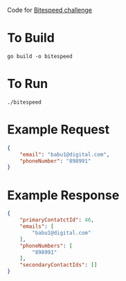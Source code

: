 Code for [Bitespeed challenge](https://www.notion.so/bitespeed/Bitespeed-Backend-Task-Identity-Reconciliation-53392ab01fe149fab989422300423199)

# To Build

```shell
go build -o bitespeed
```

# To Run 

```shell
./bitespeed
```

# Example Request  

```json
{
	"email": "babu1@digital.com",
	"phoneNumber": "898991"
}
```

# Example Response

```json
{
    "primaryContatctId": 46,
    "emails": [
        "babu1@digital.com"
    ],
    "phoneNumbers": [
        "898991"
    ],
    "secondaryContactIds": []
}
```

